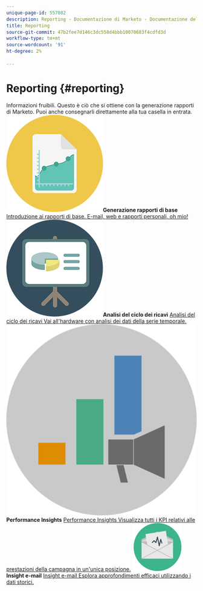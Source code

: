 ```yaml
---
unique-page-id: 557082
description: Reporting - Documentazione di Marketo - Documentazione del prodotto
title: Reporting
source-git-commit: 47b2fee7d146c3dc558d4bbb10070683f4cdfd3d
workflow-type: tm+mt
source-wordcount: '91'
ht-degree: 2%

---
```



# Reporting {#reporting}

Informazioni fruibili. Questo è ciò che si ottiene con la generazione rapporti di Marketo. Puoi anche consegnarli direttamente alla tua casella in entrata.
**&#x200B; ![Generazione rapporti di base](assets/documents-bookmarks-17.png)Generazione rapporti di base** [Introduzione ai rapporti di base. E-mail, web e rapporti personali, oh mio!](https://docs.marketo.com/display/DOCS/Basic+Reporting)     **&#x200B; ![Analisi del ciclo dei ricavi](assets/seo-08.png)Analisi del ciclo dei ricavi** [Analisi del ciclo dei ricavi Vai all&#39;hardware con analisi dei dati della serie temporale.](https://docs.marketo.com/display/DOCS/Revenue+Cycle+Analytics)     **&#x200B; ![Performance Insights](assets/mpi-for-docs-2x.png)Performance Insights** [Performance Insights Visualizza tutti i KPI relativi alle prestazioni della campagna in un&#39;unica posizione.](https://docs.marketo.com/display/DOCS/Marketing+Performance+Insights)     **&#x200B; ![Insight e-mail](assets/email-insights.png)Insight e-mail** [Insight e-mail Esplora approfondimenti efficaci utilizzando i dati storici.](https://docs.marketo.com/display/DOCS/Email+Insights)